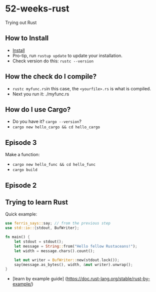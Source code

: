 # 52-weeks-rust
Trying out Rust

## How to Install

* [Install](https://doc.rust-lang.org/book/ch01-01-installation.html)
* Pro-tip, run `rustup update` to update your installation.
* Check version do this: `rustc --version`

## How the check do I compile?

* `rustc myfunc.rs`in this case, the `<yourfile>.rs` is what is compiled.
* Next you run it: ./myfunc.rs

## How do I use Cargo?

* Do you have it? `cargo --version`?
* `cargo new hello_cargo && cd hello_cargo`



## Episode 3
Make a function:

* `cargo new hello_func && cd hello_func`
* `cargo build`

## Episode 2
## Trying to learn Rust

Quick example:
``` rust
use ferris_says::say; // from the previous step
use std::io::{stdout, BufWriter};

fn main() {
    let stdout = stdout();
    let message = String::from("Hello fellow Rustaceans!");
    let width = message.chars().count();

    let mut writer = BufWriter::new(stdout.lock());
    say(message.as_bytes(), width, &mut writer).unwrap();
}

```
* [learn by example guide] (https://doc.rust-lang.org/stable/rust-by-example/)

